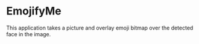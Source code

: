 # EmojifyMe
This application takes a picture and overlay emoji bitmap over the detected face in the image.
